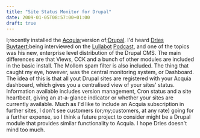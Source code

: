 ```yaml
---
title: "Site Status Monitor for Drupal"
date: 2009-01-05T08:57:00+01:00
draft: true
---
```


I;recently installed the <a href=http://acquia.com/>Acquia</a>;version of;<a href=http://drupal.org/>Drupal</a>. I'd heard <a href=http://buytaert.net/>Dries Buytaert</a>;being interviewed on the <a href=http://www.lullabot.com/>Lullabot</a> <a href=http://www.lullabot.com/podcast>Podcast</a>, and one of the topics was his new, enterprise level distribution of the Drupal CMS. The main differences are that Views, CCK and a bunch of other modules are included in the basic install. The Mollom spam filter is also included.
The thing that caught my eye, however, was the central monitoring system, or Dashboard. The idea of this is that all yout Drupal sites are registered with your Acquia dashboard, which gives you a centralised view of your sites' status. Information available includes version management, Cron status and a site heartbeat, giving an at-a-glance indicator or whether your sites are currently available.
Much as I'd like to include an Acquia subscription in further sites, I don't see customers (or;<em>my</em>;customers, at any rate) going for a further expense, so I think a future project to consider might be a Drupal module that provides similar functionality to Acquia. I hope Dries doesn't mind too much.